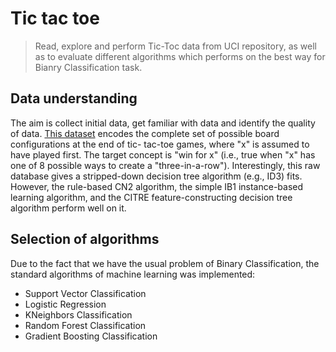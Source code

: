 # Tic tac toe

> Read, explore and perform Tic-Toc data from UCI repository, as well as to evaluate different algorithms which performs on the best way for Bianry Classification task.

## Data understanding
The aim is collect initial data, get familiar with data and identify the quality of data. [This dataset][ticdata] encodes the complete set of possible board configurations at the end of tic- tac-toe games, where "x" is assumed to have played first. The target concept is "win for x" (i.e., true when "x" has one of 8 possible ways to create a "three-in-a-row"). Interestingly, this raw database gives a stripped-down decision tree algorithm (e.g., ID3) fits. However, the rule-based CN2 algorithm, the simple IB1 instance-based learning algorithm, and the CITRE feature-constructing decision tree algorithm perform well on it.

## Selection of algorithms
Due to the fact that we have the usual problem of Binary Classification, the standard algorithms of machine learning was implemented:
- Support Vector Classification
- Logistic Regression
- KNeighbors Classification
- Random Forest Classification
- Gradient Boosting Classification



[ticdata]: <https://archive.ics.uci.edu/ml/datasets/Tic-Tac-Toe+Endgame>
